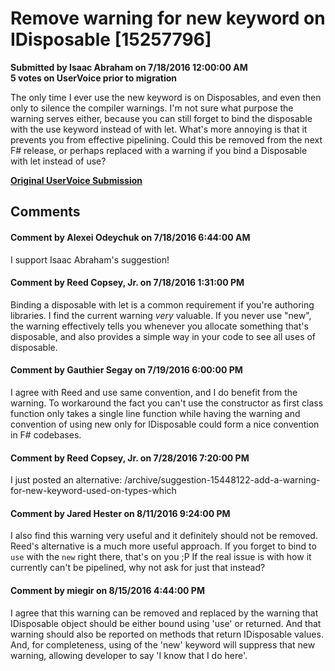 # Remove warning for new keyword on IDisposable [15257796] #

**Submitted by Isaac Abraham on 7/18/2016 12:00:00 AM**  
**5 votes on UserVoice prior to migration**  

The only time I ever use the new keyword is on Disposables, and even then only to silence the compiler warnings. I'm not sure what purpose the warning serves either, because you can still forget to bind the disposable with the use keyword instead of with let. What's more annoying is that it prevents you from effective pipelining.
Could this be removed from the next F# release, or perhaps replaced with a warning if you bind a Disposable with let instead of use?



**[Original UserVoice Submission](https://fslang.uservoice.com/forums/245727-f-language/suggestions/15257796)**


## Comments ##


#### Comment by Alexei Odeychuk on 7/18/2016 6:44:00 AM ####
I support Isaac Abraham's suggestion!


#### Comment by Reed Copsey, Jr. on 7/18/2016 1:31:00 PM ####
Binding a disposable with let is a common requirement if you're authoring libraries.
I find the current warning _very_ valuable. If you never use "new", the warning effectively tells you whenever you allocate something that's disposable, and also provides a simple way in your code to see all uses of disposable.


#### Comment by Gauthier Segay on 7/19/2016 6:00:00 PM ####
I agree with Reed and use same convention, and I do benefit from the warning.
To workaround the fact you can't use the constructor as first class function only takes a single line function while having the warning and convention of using new only for IDisposable could form a nice convention in F# codebases.


#### Comment by Reed Copsey, Jr. on 7/28/2016 7:20:00 PM ####
I just posted an alternative: /archive/suggestion-15448122-add-a-warning-for-new-keyword-used-on-types-which


#### Comment by Jared Hester on 8/11/2016 9:24:00 PM ####
I also find this warning very useful and it definitely should not be removed. Reed's alternative is a much more useful approach.
If you forget to bind to `use` with the `new` right there, that's on you ;P
If the real issue is with how it currently can't be pipelined, why not ask for just that instead?


#### Comment by miegir on 8/15/2016 4:44:00 PM ####
I agree that this warning can be removed and replaced by the warning that IDisposable object should be either bound using 'use' or returned. And that warning should also be reported on methods that return IDisposable values. And, for completeness, using of the 'new' keyword will suppress that new warning, allowing developer to say 'I know that I do here'.

